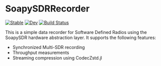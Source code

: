 # SoapySDRRecorder

[![Stable](https://img.shields.io/badge/docs-stable-blue.svg)](https://sjkelly.github.io/SoapySDRRecorder.jl/stable)
[![Dev](https://img.shields.io/badge/docs-dev-blue.svg)](https://sjkelly.github.io/SoapySDRRecorder.jl/dev)
[![Build Status](https://github.com/sjkelly/SoapySDRRecorder.jl/workflows/CI/badge.svg)](https://github.com/sjkelly/SoapySDRRecorder.jl/actions)


This is a simple data recorder for Software Defined Radios using the SoapySDR hardware
abstraction layer. It supports the following features:

- Synchronized Multi-SDR recording
- Throughput measurements
- Streaming compression using CodecZstd.jl
